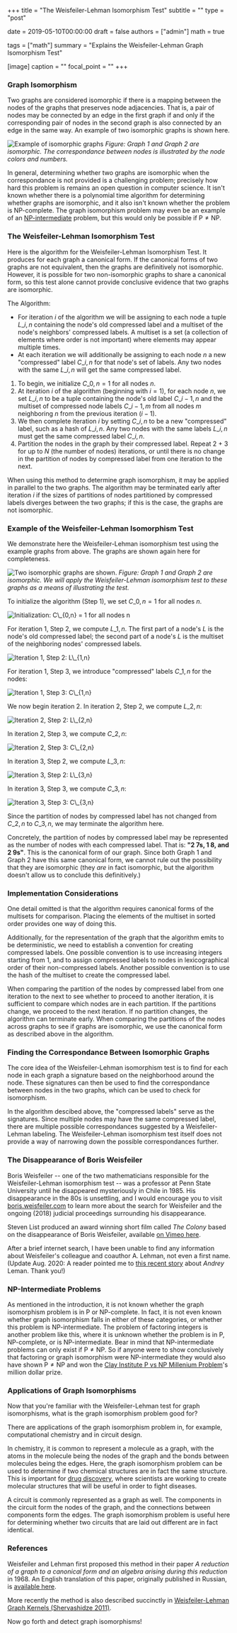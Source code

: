 +++
title = "The Weisfeiler-Lehman Isomorphism Test"
subtitle = ""
type = "post"

date = 2019-05-10T00:00:00
draft = false
authors = ["admin"]
math = true

tags = ["math"]
summary = "Explains the Weisfeiler-Lehman Graph Isomorphism Test"

[image]
  caption = ""
  focal_point = ""
+++

### Graph Isomorphism

Two graphs are considered isomorphic if there is a mapping between the nodes of the graphs that preserves node adjacencies.
That is, a pair of nodes may be connected by an edge in the first graph if and only if the corresponding pair of nodes in the second graph is also connected by an edge in the same way.
An example of two isomorphic graphs is shown here.

![Example of isomorphic graphs](graph-isomorphism.png "Two isomorphic graphs are shown.")
*Figure: Graph 1 and Graph 2 are isomorphic.
The correspondance between nodes is illustrated by the node colors and numbers.*

In general, determining whether two graphs are isomorphic when the correspondance is not provided is a challenging problem; precisely how hard this problem is remains an open question in computer science.
It isn't known whether there is a polynomial time algorithm for determining whether graphs are isomorphic, and it also isn't known whether the problem is $\text{NP-complete}.$
The graph isomorphism problem may even be an example of an [$\text{NP-intermediate}$](https://en.wikipedia.org/wiki/NP-intermediate) problem, but this would only be possible if $\text{P} \ne \text{NP}.$

### The Weisfeiler-Lehman Isomorphism Test

Here is the algorithm for the Weisfeiler-Lehman Isomorphism Test.
It produces for each graph a canonical form.
If the canonical forms of two graphs are not equivalent, then the graphs are definitively not isomorphic.
However, it is possible for two non-isomorphic graphs to share a canonical form, so this test alone cannot provide conclusive evidence that two graphs are isomorphic.

The Algorithm:

-  For iteration $i$ of the algorithm we will be assigning to each node a tuple $L\_{i,n}$ containing the node's old compressed label and a multiset of the node's neighbors' compressed labels.
A multiset is a set (a collection of elements where order is not important) where elements may appear multiple times.
-  At each iteration we will additionally be assigning to each node $n$ a new "compressed" label $C\_{i,n}$ for that node's set of labels.
Any two nodes with the same $L\_{i,n}$ will get the same compressed label.

1. To begin, we initialize $C\_{0,n} = 1$ for all nodes $n$.
2. At iteration $i$ of the algorithm (beginning with $i=1$), for each node $n$, we set $L\_{i,n}$ to be a tuple containing the node's old label $C\_{i-1,n}$ and the multiset of compressed node labels $C\_{i-1,m}$ from all nodes $m$ neighboring $n$ from the previous iteration $(i-1)$.
3. We then complete iteration $i$ by setting $C\_{i,n}$ to be a new "compressed" label, such as a hash of $L\_{i,n}$.
Any two nodes with the same labels $L\_{i,n}$ must get the same compressed label $C\_{i,n}$.
4. Partition the nodes in the graph by their compressed label.
Repeat 2 + 3 for up to $N$ (the number of nodes) iterations, or until there is no change in the partition of nodes by compressed label from one iteration to the next.

When using this method to determine graph isomorphism, it may be applied in parallel to the two graphs.
The algorithm may be terminated early after iteration $i$ if the sizes of partitions of nodes partitioned by compressed labels diverges between the two graphs; if this is the case, the graphs are not isomorphic.

### Example of the Weisfeiler-Lehman Isomorphism Test

We demonstrate here the Weisfeiler-Lehman isomorphism test using the example graphs from above.
The graphs are shown again here for completeness.

![Two isomorphic graphs are shown.](graph-isomorphism-000.png "Two isomorphic graphs are shown.")
*Figure: Graph 1 and Graph 2 are isomorphic.
We will apply the Weisfeiler-Lehman isomorphism test to these graphs as a means of illustrating the test.*

To initialize the algorithm (Step 1), we set $C\_{0,n} = 1$ for all nodes $n$.

![Initialization: $C\_{0,n} = 1$ for all nodes $n$](graph-isomorphism-001.png "We initialize $C\_{0,n} = 1$ for all nodes.")

For iteration 1, Step 2, we compute $L\_{1,n}$.
The first part of a node's $L$ is the node's old compressed label; the second part of a node's $L$ is the multiset of the neighboring nodes' compressed labels.

![Iteration 1, Step 2: $L\_{1,n}$](graph-isomorphism-002.png "Iteration 1, Step 2: $L\_{1,n}$")

For iteration 1, Step 3, we introduce "compressed" labels $C\_{1,n}$ for the nodes:

![Iteration 1, Step 3: $C\_{1,n}$](graph-isomorphism-003.png "Iteration 1, Step 3: $C\_{1,n}$")

We now begin iteration 2.
In iteration 2, Step 2, we compute $L\_{2,n}$:

![Iteration 2, Step 2: $L\_{2,n}$](graph-isomorphism-004.png "Iteration 2, Step 2: $L\_{2,n}$")

In iteration 2, Step 3, we compute $C\_{2,n}$:

![Iteration 2, Step 3: $C\_{2,n}$](graph-isomorphism-005.png "Iteration 2, Step 3: $C\_{2,n}$")

In iteration 3, Step 2, we compute $L\_{3,n}$:

![Iteration 3, Step 2: $L\_{3,n}$](graph-isomorphism-006.png "Iteration 3, Step 2: $L\_{3,n}$")

In iteration 3, Step 3, we compute $C\_{3,n}$:

![Iteration 3, Step 3: $C\_{3,n}$](graph-isomorphism-007.png "Iteration 3, Step 3: $C\_{3,n}$")

Since the partition of nodes by compressed label has not changed from $C\_{2,n}$ to $C\_{3,n}$, we may terminate the algorithm here.

Concretely, the partition of nodes by compressed label may be represented as the number of nodes with each compressed label.
That is: **"2 7s, 1 8, and 2 9s"**.
This is the canonical form of our graph.
Since both Graph 1 and Graph 2 have this same canonical form, we cannot rule out the possibility that they are isomorphic (they _are_ in fact isomorphic, but the algorithm doesn't allow us to conclude this definitively.)

### Implementation Considerations

One detail omitted is that the algorithm requires canonical forms of the multisets for comparison.
Placing the elements of the multiset in sorted order provides one way of doing this.

Additionally, for the representation of the graph that the algorithm emits to be deterministic, we need to establish a convention for creating compressed labels.
One possible convention is to use increasing integers starting from 1, and to assign compressed labels to nodes in lexicographical order of their non-compressed labels.
Another possible convention is to use the hash of the multiset to create the compressed label.

When comparing the partition of the nodes by compressed label from one iteration to the next to see whether to proceed to another iteration, it is sufficient to compare which nodes are in each partition.
If the partitions change, we proceed to the next iteration.
If no partition changes, the algorithm can terminate early.
When comparing the partitions of the nodes across graphs to see if graphs are isomorphic, we use the canonical form as described above in the algorithm.

### Finding the Correspondance Between Isomorphic Graphs

The core idea of the Weisfeiler-Lehman isomorphism test is to find for each node in each graph a signature based on the neighborhood around the node.
These signatures can then be used to find the correspondance between nodes in the two graphs, which can be used to check for isomorphism.

In the algorithm descibed above, the "compressed labels" serve as the signatures.
Since multiple nodes may have the same compressed label, there are multiple possible correspondances suggested by a Weisfeiler-Lehman labeling.
The Weisfeiler-Lehman isomorphism test itself does not provide a way of narrowing down the possible correspondances further.

### The Disappearance of Boris Weisfeiler

Boris Weisfeiler -- one of the two mathematicians responsible for the Weisfeiler-Lehman isomorphism test -- was a professor at Penn State University until he disappeared mysteriously in Chile in 1985.
His disappearance in the 80s is unsettling, and I would encourage you to visit [boris.weisfeiler.com](http://www.boris.weisfeiler.com/) to learn more about the search for Weisfeiler and the ongoing (2018) judicial proceedings surrounding his disappearance.

Steven List produced an award winning short film called _The Colony_ based on the disappearance of Boris Weisfeiler, available [on Vimeo here](https://vimeo.com/60220290).

After a brief internet search, I have been unable to find any information about Weisfeiler's colleague and coauthor A. Lehman, not even a first name.
(Update Aug. 2020: A reader pointed me to [this recent story](https://towardsdatascience.com/a-forgotten-story-of-soviet-ai-4af5daaf9cdf) about _Andrey_ Leman. Thank you!)

### NP-Intermediate Problems

As mentioned in the introduction, it is not known whether the graph isomorphism problem is in $\text{P}$ or $\text{NP-complete}$.
In fact, it is not even known whether graph isomorphism falls in either of these categories, or whether this problem is $\text{NP-intermediate}$.
The problem of factoring integers is another problem like this, where it is unknown whether the problem is in $\text{P}$, $\text{NP-complete}$, or is $\text{NP-intermediate}$.
Bear in mind that $\text{NP-intermediate}$ problems can only exist if $\text{P} \ne \text{NP}$.
So if anyone were to show conclusively that factoring or graph isomorphism were $\text{NP-intermediate}$ they would also have shown $\text{P} \ne \text{NP}$ and won the [Clay Institute P vs NP Millenium Problem](https://www.claymath.org/millennium-problems/p-vs-np-problem)'s million dollar prize.

### Applications of Graph Isomorphisms

Now that you're familiar with the Weisfeiler-Lehman test for graph isomorphisms, what is the graph isomorphism problem good for?

There are applications of the graph isomorphism problem in, for example, computational chemistry and in circuit design.

In chemistry, it is common to represent a molecule as a graph, with the atoms in the molecule being the nodes of the graph and the bonds between molecules being the edges.
Here, the graph isomorphism problem can be used to determine if two chemical structures are in fact the same structure.
This is important for [drug discovery](https://en.wikipedia.org/wiki/Drug_discovery), where scientists are working to create molecular structures that will be useful in order to fight diseases.

A circuit is commonly represented as a graph as well.
The components in the circuit form the nodes of the graph, and the connections between components form the edges.
The graph isomorphism problem is useful here for determining whether two circuits that are laid out different are in fact identical.

### References

Weisfeiler and Lehman first proposed this method in their paper _A reduction of a graph to a canonical form and an algebra arising during this reduction_ in 1968.
An English translation of this paper, originally published in Russian, is [available here](https://www.iti.zcu.cz/wl2018/pdf/wl_paper_translation.pdf).

More recently the method is also described succinctly in [Weisfeiler-Lehman Graph Kernels (Shervashidze 2011)](http://www.jmlr.org/papers/volume12/shervashidze11a/shervashidze11a.pdf).

Now go forth and detect graph isomorphisms!
